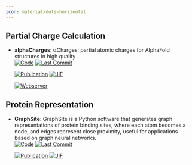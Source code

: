 ```yaml
---
icon: material/dots-horizontal
---
```



## **Partial Charge Calculation**


- **alphaCharges**: αCharges: partial atomic charges for AlphaFold structures in high quality  
    [![Code](https://img.shields.io/github/stars/sb-ncbr/AlphaCharges?style=for-the-badge&logo=github)](https://github.com/sb-ncbr/AlphaCharges) 
    [![Last Commit](https://img.shields.io/github/last-commit/sb-ncbr/AlphaCharges?style=for-the-badge&logo=github)](https://github.com/sb-ncbr/AlphaCharges) 

    [![Publication](https://img.shields.io/badge/Publication-Citations:1-blue?style=for-the-badge&logo=bookstack)](https://doi.org/10.1093/nar/gkad349) 
    [![JIF](https://img.shields.io/badge/Impact_Factor-16.60-purple?style=for-the-badge&logo=academia)](https://doi.org/10.1093/nar/gkad349)

    [![Webserver](https://img.shields.io/badge/Webserver-online-brightgreen?style=for-the-badge&logo=cachet&logoColor=65FF8F)](https://alphacharges.ncbr.muni.cz/) 

## **Protein Representation**


- **GraphSite**: GraphSite is a Python software that generates graph representations of protein binding sites, where each atom becomes a node, and edges represent close proximity, useful for applications based on graph neural networks.  
    [![Code](https://img.shields.io/github/stars/shiwentao00/Graphsite?style=for-the-badge&logo=github)](https://github.com/shiwentao00/Graphsite) 
    [![Last Commit](https://img.shields.io/github/last-commit/shiwentao00/Graphsite?style=for-the-badge&logo=github)](https://github.com/shiwentao00/Graphsite) 

    [![Publication](https://img.shields.io/badge/Publication-Citations:14-blue?style=for-the-badge&logo=bookstack)](https://doi.org/10.3390/biom12081053) 
    [![JIF](https://img.shields.io/badge/Impact_Factor-4.80-purple?style=for-the-badge&logo=academia)](https://doi.org/10.3390/biom12081053)


